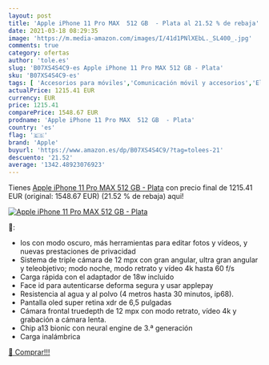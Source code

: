 ```yaml
---
layout: post
title: 'Apple iPhone 11 Pro MAX  512 GB  - Plata al 21.52 % de rebaja'
date: 2021-03-18 08:29:35
image: 'https://m.media-amazon.com/images/I/41d1PNlXEbL._SL400_.jpg'
comments: true
category: ofertas
author: 'tole.es'
slug: 'B07XS4S4C9-es Apple iPhone 11 Pro MAX 512 GB - Plata'
sku: 'B07XS4S4C9-es'
tags: [ 'Accesorios para móviles','Comunicación móvil y accesorios','Electrónica','Fundas y carcasas para teléfonos móviles','Móviles','Móviles y smartphones libres','apple','iphone', ]
actualPrice: 1215.41 EUR
currency: EUR
price: 1215.41
comparePrice: 1548.67 EUR
prodname: 'Apple iPhone 11 Pro MAX  512 GB  - Plata'
country: 'es'
flag: '🇪🇸'
brand: 'Apple'
buyurl: 'https://www.amazon.es/dp/B07XS4S4C9/?tag=tolees-21'
descuento: '21.52'
average: '1342.48923076923'
---
```


Tienes [Apple iPhone 11 Pro MAX  512 GB  - Plata](https://www.amazon.es/dp/B07XS4S4C9/?tag=tolees-21) con precio final de  1215.41 EUR (original: 1548.67 EUR) (21.52 %  de rebaja) aqui!

[![Apple iPhone 11 Pro MAX  512 GB  - Plata](https://m.media-amazon.com/images/I/41d1PNlXEbL._SL400_.jpg)](https://www.amazon.es/dp/B07XS4S4C9/?tag=tolees-21)

🔎:

- Ios con modo oscuro, más herramientas para editar fotos y vídeos, y nuevas prestaciones de privacidad
- Sistema de triple cámara de 12 mpx con gran angular, ultra gran angular y teleobjetivo; modo noche, modo retrato y vídeo 4k hasta 60 f/s
- Carga rápida con el adaptador de 18w incluido
- Face id para autenticarse deforma segura y usar applepay
- Resistencia al agua y al polvo (4 metros hasta 30 minutos, ip68).
- Pantalla oled super retina xdr de 6,5 pulgadas
- Cámara frontal truedepth de 12 mpx con modo retrato, vídeo 4k y grabación a cámara lenta.
- Chip a13 bionic con neural engine de 3.ª generación
- Carga inalámbrica

[🛒 Comprar!!!](https://www.amazon.es/dp/B07XS4S4C9/?tag=tolees-21)
